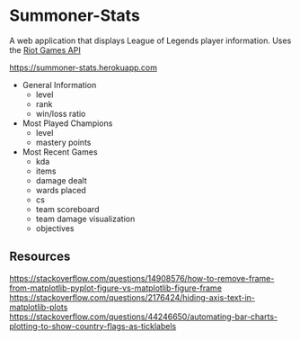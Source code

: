 # Summoner-Stats

A web application that displays League of Legends player information. Uses the [Riot Games API](https://developer.riotgames.com/)

https://summoner-stats.herokuapp.com

- General Information
  - level
  - rank
  - win/loss ratio
- Most Played Champions
  - level
  - mastery points
- Most Recent Games
  - kda
  - items
  - damage dealt
  - wards placed
  - cs
  - team scoreboard
  - team damage visualization
  - objectives

## Resources
https://stackoverflow.com/questions/14908576/how-to-remove-frame-from-matplotlib-pyplot-figure-vs-matplotlib-figure-frame  
https://stackoverflow.com/questions/2176424/hiding-axis-text-in-matplotlib-plots  
https://stackoverflow.com/questions/44246650/automating-bar-charts-plotting-to-show-country-flags-as-ticklabels
